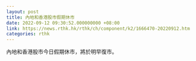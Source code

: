 ```yaml
---
layout: post
title: 內地和香港股市假期休市
date: 2022-09-12 09:30:52.000000000 +08:00
link: https://news.rthk.hk/rthk/ch/component/k2/1666470-20220912.htm
categories: rthk
---
```


內地和香港股市今日假期休市，將於明早復市。
